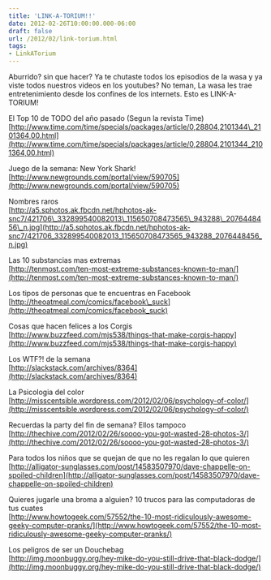 ```yaml
---
title: 'LINK-A-TORIUM!!'
date: 2012-02-26T10:00:00.000-06:00
draft: false
url: /2012/02/link-torium.html
tags: 
- LinkATorium
---
```


  
Aburrido? sin que hacer? Ya te chutaste todos los episodios de la wasa y ya viste todos nuestros videos en los youtubes? No teman, La wasa les trae entretenimiento desde los confines de los internets. Esto es LINK-A-TORIUM!  
  
El Top 10 de TODO del año pasado (Segun la revista Time)  
[http://www.time.com/time/specials/packages/article/0,28804,2101344\_2101364,00.html](http://www.time.com/time/specials/packages/article/0,28804,2101344_2101364,00.html)  
  
Juego de la semana: New York Shark!  
[http://www.newgrounds.com/portal/view/590705](http://www.newgrounds.com/portal/view/590705)  
  
Nombres raros  
[http://a5.sphotos.ak.fbcdn.net/hphotos-ak-snc7/421706\_332899540082013\_115650708473565\_943288\_2076448456\_n.jpg](http://a5.sphotos.ak.fbcdn.net/hphotos-ak-snc7/421706_332899540082013_115650708473565_943288_2076448456_n.jpg)  
  
Las 10 substancias mas extremas  
[http://tenmost.com/ten-most-extreme-substances-known-to-man/](http://tenmost.com/ten-most-extreme-substances-known-to-man/)  
  
Los tipos de personas que te encuentras en Facebook  
[http://theoatmeal.com/comics/facebook\_suck](http://theoatmeal.com/comics/facebook_suck)  
  
Cosas que hacen felices a los Corgis  
[http://www.buzzfeed.com/mjs538/things-that-make-corgis-happy](http://www.buzzfeed.com/mjs538/things-that-make-corgis-happy)  
  
Los WTF?! de la semana  
[http://slackstack.com/archives/8364](http://slackstack.com/archives/8364)  
  
La Psicologia del color  
[http://misscentsible.wordpress.com/2012/02/06/psychology-of-color/](http://misscentsible.wordpress.com/2012/02/06/psychology-of-color/)  
  
Recuerdas la party del fin de semana? Ellos tampoco  
[http://thechive.com/2012/02/26/soooo-you-got-wasted-28-photos-3/](http://thechive.com/2012/02/26/soooo-you-got-wasted-28-photos-3/)  
  
Para todos los niños que se quejan de que no les regalan lo que quieren  
[http://alligator-sunglasses.com/post/14583507970/dave-chappelle-on-spoiled-children](http://alligator-sunglasses.com/post/14583507970/dave-chappelle-on-spoiled-children)  
  
Quieres jugarle una broma a alguien? 10 trucos para las computadoras de tus cuates  
[http://www.howtogeek.com/57552/the-10-most-ridiculously-awesome-geeky-computer-pranks/](http://www.howtogeek.com/57552/the-10-most-ridiculously-awesome-geeky-computer-pranks/)  
  
Los peligros de ser un Douchebag  
[http://img.moonbuggy.org/hey-mike-do-you-still-drive-that-black-dodge/](http://img.moonbuggy.org/hey-mike-do-you-still-drive-that-black-dodge/)